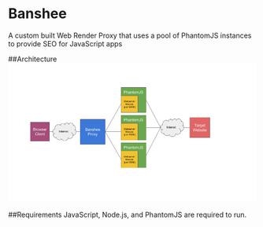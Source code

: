 # Banshee
A custom built Web Render Proxy that uses a pool of PhantomJS instances to provide SEO for JavaScript apps

##Architecture
<img src="./doc/images/banshee.png"/>

##Requirements
JavaScript, Node.js, and PhantomJS are required to run.